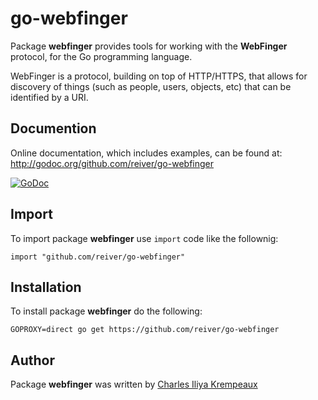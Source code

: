 # go-webfinger

Package **webfinger** provides tools for working with the **WebFinger** protocol, for the Go programming language.

WebFinger is a protocol, building on top of HTTP/HTTPS, that allows for discovery of things (such as people, users, objects, etc) that can be identified by a URI.

## Documention

Online documentation, which includes examples, can be found at: http://godoc.org/github.com/reiver/go-webfinger

[![GoDoc](https://godoc.org/github.com/reiver/go-webfinger?status.svg)](https://godoc.org/github.com/reiver/go-webfinger)

## Import

To import package **webfinger** use `import` code like the follownig:
```
import "github.com/reiver/go-webfinger"
```

## Installation

To install package **webfinger** do the following:
```
GOPROXY=direct go get https://github.com/reiver/go-webfinger
```

## Author

Package **webfinger** was written by [Charles Iliya Krempeaux](http://reiver.link)
